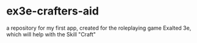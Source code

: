 # ex3e-crafters-aid
a repository for my first app, created for the roleplaying game Exalted 3e, which will help with the Skill "Craft"
